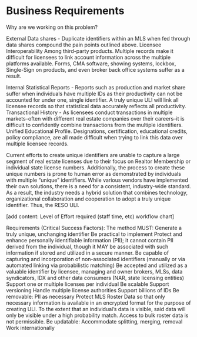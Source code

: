 # Business Requirements
Why are we working on this problem?

External
Data shares - Duplicate identifiers within an MLS when fed through data shares compound the pain points outlined above. 
Licensee Interoperability Among third-party products. Multiple records make it difficult for licensees to link account information across the multiple platforms available.  Forms, CMA software, showing systems, lockbox, Single-Sign on products, and even broker back office systems suffer as a result.  
 
Internal
Statistical Reports - Reports such as production and market share suffer when individuals have multiple IDs as their productivity can not be accounted for under one, single identifier.  A truly unique ULI will link all licensee records so that statistical data accurately reflects all productivity.  
Transactional History - As licensees conduct transactions in multiple markets–often with different real estate companies over their careers–it is difficult to confidently combine transactions from the multiple identifiers.   
Unified Educational Profile. Designations, certification, educational credits, policy compliance, are all made difficult when trying to link this data over multiple licensee records. 
 
Current efforts to create unique identifiers are unable to capture a large segment of real estate licenses due to their focus on Realtor Membership or individual state license numbers.  Additionally, the process to create these unique numbers is prone to human error as demonstrated by individuals with multiple “unique” identifiers.
While various vendors have implemented their own solutions, there is a need for a consistent, industry-wide standard. As a result, the industry needs a hybrid solution that combines technology, organizational collaboration and cooperation to adopt a truly unique identifier.  Thus, the RESO ULI.

[add content: Level of Effort required (staff time, etc) workflow chart]


Requirements (Critical Success Factors):
The method MUST:
  Generate a truly unique, unchanging identifier
  Be practical to implement
  Protect and enhance personally identifiable information (PII); it cannot contain PII derived from the individual, though it MAY be associated with such information if stored and utilized in a secure manner.
  Be capable of capturing and incorporation of non-associated identifiers (manually or via automated linking via probabilistic matching)
  Be accepted and utilized as a valuable identifier by licensee, managing and owner brokers, MLSs, data syndicators, IDX and other data consumers (NAR, state licensing entities)
  Support one or multiple licenses per individual
  Be scalable
  Support versioning
  Handle multiple license authorities
  Support billions of IDs
  Be removable: PII as necessary
  Protect MLS Roster Data so that only necessary information is available in an encrypted format for the purpose of creating ULI.  To the extent that an individual’s data is visible, said data will only be visible under a high probability match.  Access to bulk roster data is not permissible.
  Be updatable: Accommodate splitting, merging, removal
  Work internationally
